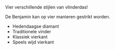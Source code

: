 
Vier verschillende stijlen van vlinderdas!

De Benjamin kan op vier manieren gestrikt worden.

- Hedendaagse diamant
- Traditionele vinder
- Klassiek vierkant
- Speels wijd vierkant